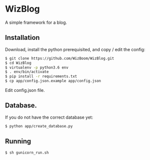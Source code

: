 # WizBlog
A simple framework for a blog.

## Installation
Download, install the python prerequisited, and copy / edit the config:

```bash
$ git clone https://github.com/WizBoom/WizBlog.git
$ cd WizBlog
$ virtualenv -p python3.6 env
$ . env/bin/activate
$ pip install -r requirements.txt
$ cp app/config.json.example app/config.json
```

Edit config.json file.

## Database.
If you do not have the correct database yet:

```bash
$ python app/create_database.py
```

## Running

```bash
$ sh gunicorn_run.sh
```
